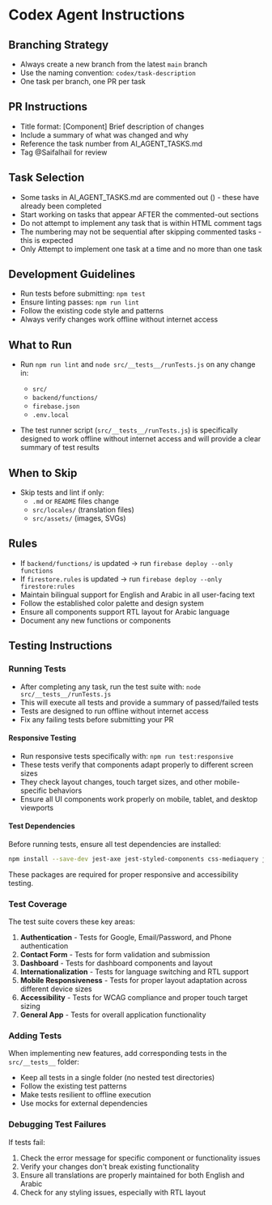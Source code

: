 # Codex Agent Instructions

## Branching Strategy
- Always create a new branch from the latest `main` branch
- Use the naming convention: `codex/task-description`
- One task per branch, one PR per task

## PR Instructions
- Title format: [Component] Brief description of changes
- Include a summary of what was changed and why
- Reference the task number from AI_AGENT_TASKS.md
- Tag @Saifalhail for review

## Task Selection
- Some tasks in AI_AGENT_TASKS.md are commented out (<!-- -->) - these have already been completed
- Start working on tasks that appear AFTER the commented-out sections
- Do not attempt to implement any task that is within HTML comment tags
- The numbering may not be sequential after skipping commented tasks - this is expected
- Only Attempt to implement one task at a time and no more than one task

## Development Guidelines
- Run tests before submitting: `npm test`
- Ensure linting passes: `npm run lint`
- Follow the existing code style and patterns
- Always verify changes work offline without internet access

## What to Run

- Run `npm run lint` and `node src/__tests__/runTests.js` on any change in:
  - `src/`
  - `backend/functions/`
  - `firebase.json`
  - `.env.local`

- The test runner script (`src/__tests__/runTests.js`) is specifically designed to work offline without internet access and will provide a clear summary of test results

## When to Skip

- Skip tests and lint if only:
  - `.md` or `README` files change
  - `src/locales/` (translation files)
  - `src/assets/` (images, SVGs)

## Rules

- If `backend/functions/` is updated → run `firebase deploy --only functions`
- If `firestore.rules` is updated → run `firebase deploy --only firestore:rules`
- Maintain bilingual support for English and Arabic in all user-facing text
- Follow the established color palette and design system
- Ensure all components support RTL layout for Arabic language
- Document any new functions or components

## Testing Instructions

### Running Tests

- After completing any task, run the test suite with: `node src/__tests__/runTests.js`
- This will execute all tests and provide a summary of passed/failed tests
- Tests are designed to run offline without internet access
- Fix any failing tests before submitting your PR

#### Responsive Testing

- Run responsive tests specifically with: `npm run test:responsive`
- These tests verify that components adapt properly to different screen sizes
- They check layout changes, touch target sizes, and other mobile-specific behaviors
- Ensure all UI components work properly on mobile, tablet, and desktop viewports

#### Test Dependencies

Before running tests, ensure all test dependencies are installed:

```bash
npm install --save-dev jest-axe jest-styled-components css-mediaquery jest-matchmedia-mock resize-observer-polyfill jsdom jest-environment-jsdom
```

These packages are required for proper responsive and accessibility testing.

### Test Coverage

The test suite covers these key areas:

1. **Authentication** - Tests for Google, Email/Password, and Phone authentication
2. **Contact Form** - Tests for form validation and submission
3. **Dashboard** - Tests for dashboard components and layout
4. **Internationalization** - Tests for language switching and RTL support
5. **Mobile Responsiveness** - Tests for proper layout adaptation across different device sizes
6. **Accessibility** - Tests for WCAG compliance and proper touch target sizing
7. **General App** - Tests for overall application functionality

### Adding Tests

When implementing new features, add corresponding tests in the `src/__tests__` folder:

- Keep all tests in a single folder (no nested test directories)
- Follow the existing test patterns
- Make tests resilient to offline execution
- Use mocks for external dependencies

### Debugging Test Failures

If tests fail:

1. Check the error message for specific component or functionality issues
2. Verify your changes don't break existing functionality
3. Ensure all translations are properly maintained for both English and Arabic
4. Check for any styling issues, especially with RTL layout